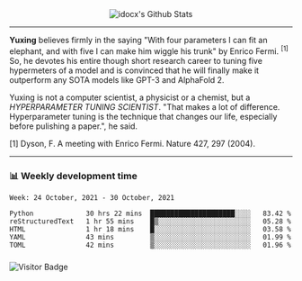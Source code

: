 <div align="center">
    <img align="center" src="https://github-readme-stats.vercel.app/api?username=idocx&show_icons=true&count_private=true&hide_border=true" alt="idocx's Github Stats"></img>
</div>

---

**Yuxing** believes firmly in the saying "With four parameters I can fit an elephant, and with five I can make him wiggle his trunk" by Enrico Fermi. <sup>[1]</sup> So, he devotes his entire though short research career to tuning five hypermeters of a model and is convinced that he will finally make it outperform any SOTA models like GPT-3 and AlphaFold 2.

Yuxing is not a computer scientist, a physicist or a chemist, but a *HYPERPARAMETER TUNING SCIENTIST*. "That makes a lot of difference. Hyperparameter tuning is the technique that changes our life, especially before pulishing a paper.", he said.

[1] Dyson, F. A meeting with Enrico Fermi. Nature 427, 297 (2004).


---

### 📊 Weekly development time
<!--START_SECTION:waka-->
```text
Week: 24 October, 2021 - 30 October, 2021

Python             30 hrs 22 mins  █████████████████████░░░░   83.42 % 
reStructuredText   1 hr 55 mins    █▒░░░░░░░░░░░░░░░░░░░░░░░   05.28 % 
HTML               1 hr 18 mins    █░░░░░░░░░░░░░░░░░░░░░░░░   03.58 % 
YAML               43 mins         ▒░░░░░░░░░░░░░░░░░░░░░░░░   01.99 % 
TOML               42 mins         ▒░░░░░░░░░░░░░░░░░░░░░░░░   01.96 % 
```
<!--END_SECTION:waka-->

### 

![Visitor Badge](https://visitor-badge.laobi.icu/badge?page_id=idocx.idocx)